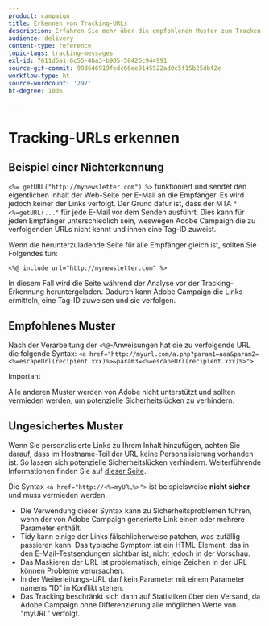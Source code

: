 ```yaml
---
product: campaign
title: Erkennen von Tracking-URLs
description: Erfahren Sie mehr über die empfohlenen Muster zum Tracken von URLs.
audience: delivery
content-type: reference
topic-tags: tracking-messages
exl-id: 7611d6a1-6c55-4ba3-b905-58426c944991
source-git-commit: 98d646919fedc66ee9145522ad0c5f15b25dbf2e
workflow-type: ht
source-wordcount: '297'
ht-degree: 100%

---
```


# Tracking-URLs erkennen

## Beispiel einer Nichterkennung

`<%= getURL("http://mynewsletter.com") %>` funktioniert und sendet den eigentlichen Inhalt der Web-Seite per E-Mail an die Empfänger. Es wird jedoch keiner der Links verfolgt. Der Grund dafür ist, dass der MTA `"<%=getURL(..."` für jede E-Mail vor dem Senden ausführt. Dies kann für jeden Empfänger unterschiedlich sein, weswegen Adobe Campaign die zu verfolgenden URLs nicht kennt und ihnen eine Tag-ID zuweist.

Wenn die herunterzuladende Seite für alle Empfänger gleich ist, sollten Sie Folgendes tun:

`<%@ include url="http://mynewsletter.com" %>`

In diesem Fall wird die Seite während der Analyse vor der Tracking-Erkennung heruntergeladen. Dadurch kann Adobe Campaign die Links ermitteln, eine Tag-ID zuweisen und sie verfolgen.

## Empfohlenes Muster

Nach der Verarbeitung der `<%@`-Anweisungen hat die zu verfolgende URL die folgende Syntax: `<a href="http://myurl.com/a.php?param1=aaa&param2=<%=escapeUrl(recipient.xxx)%>&param3=<%=escapeUrl(recipient.xxx)%>">`

>[!IMPORTANT]
>
>Alle anderen Muster werden von Adobe nicht unterstützt und sollten vermieden werden, um potenzielle Sicherheitslücken zu verhindern.

## Ungesichertes Muster

Wenn Sie personalisierte Links zu Ihrem Inhalt hinzufügen, achten Sie darauf, dass im Hostname-Teil der URL keine Personalisierung vorhanden ist. So lassen sich potenzielle Sicherheitslücken verhindern. Weiterführende Informationen finden Sie auf [dieser Seite](../../installation/using/privacy.md#url-personalization).

Die Syntax `<a href="http://<%=myURL%>">` ist beispielsweise **nicht sicher** und muss vermieden werden.

* Die Verwendung dieser Syntax kann zu Sicherheitsproblemen führen, wenn der von Adobe Campaign generierte Link einen oder mehrere Parameter enthält.
* Tidy kann einige der Links fälschlicherweise patchen, was zufällig passieren kann. Das typische Symptom ist ein HTML-Element, das in den E-Mail-Testsendungen sichtbar ist, nicht jedoch in der Vorschau.
* Das Maskieren der URL ist problematisch, einige Zeichen in der URL können Probleme verursachen.
* In der Weiterleitungs-URL darf kein Parameter mit einem Parameter namens &quot;ID&quot; in Konflikt stehen.
* Das Tracking beschränkt sich dann auf Statistiken über den Versand, da Adobe Campaign ohne Differenzierung alle möglichen Werte von &quot;myURL&quot; verfolgt.
